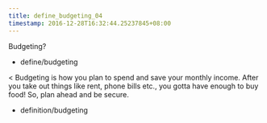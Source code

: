 ```yaml
---
title: define_budgeting_04
timestamp: 2016-12-28T16:32:44.25237845+08:00
---
```


Budgeting?
* define/budgeting

< Budgeting is how you plan to spend and save your monthly income. After you take out things like rent, phone bills etc., you gotta have enough to buy food! So, plan ahead and be secure.
* definition/budgeting
